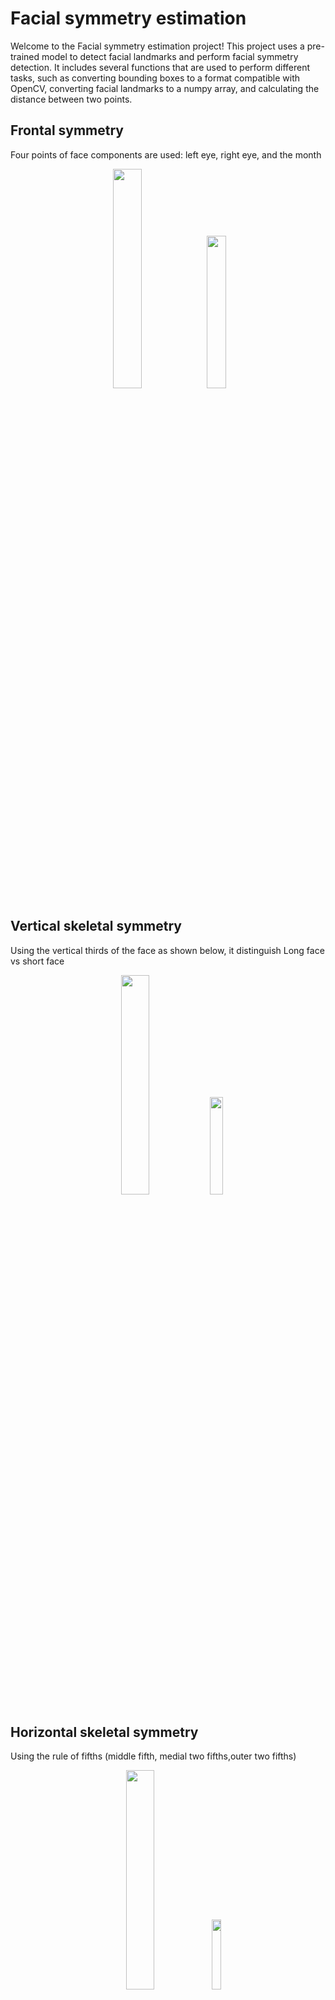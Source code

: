 # Facial symmetry estimation 
Welcome to the Facial symmetry estimation project! This project uses a pre-trained model to detect facial landmarks and perform facial symmetry detection. It includes several functions that are used to perform different tasks, such as converting bounding boxes to a format compatible with OpenCV, 
converting facial landmarks to a numpy array, and calculating the distance between two points.

## Frontal symmetry
Four points of face components are used: left eye, right eye, and the month
<p align="center" width="100%">
    <img width="30%" src="https://user-images.githubusercontent.com/77071173/215291668-5a2c0398-8477-4338-be7f-88c8015be08c.gif"> 
    <img width="25%" src="https://user-images.githubusercontent.com/77071173/215291508-579fc106-226b-4f5f-9dd5-c9197573e770.png"> 
</p>

## Vertical skeletal symmetry
Using the vertical thirds of the face as shown below, it distinguish Long face vs short face

<p align="center" width="100%">
    <img width="30%" src="https://user-images.githubusercontent.com/77071173/215292018-644d6cc3-13a4-4d63-8e97-18dcd435cf4d.gif"> 
    <img width="20%" src="https://user-images.githubusercontent.com/77071173/215291850-f6086e2f-62e7-4436-a637-8a7d5a1204c2.png"> 
</p>


## Horizontal skeletal symmetry
Using the rule of fifths (middle fifth, medial two fifths,outer two fifths)

<p align="center" width="100%">
    <img width="30%" src="https://user-images.githubusercontent.com/77071173/215292302-35de73b9-6cb6-43bd-85ee-4f6579f252c0.gif"> 
    <img width="17%" src="https://user-images.githubusercontent.com/77071173/215292331-b37ea08f-7677-41c2-9eae-a926add52e5d.png"> 
</p>

## Component symmetry
Compare the left and the right sides in terms of eyebrows, eyes, and cheeks

### Cheeks symetrie 


<p align="center" width="100%">
    <img width="30%" src="https://user-images.githubusercontent.com/77071173/215293034-5ce65557-7b2b-4c22-acd7-0baecef79813.gif"> 
    <img width="17%" src="https://user-images.githubusercontent.com/77071173/215292910-867101e4-66f1-410b-a55f-a93c5f9eaebf.png"> 
</p>

### Eyes symetrie 


<p align="center" width="100%">
    <img width="30%" src="https://user-images.githubusercontent.com/77071173/215293211-57f859ad-dfea-48a4-9959-c9ea98745300.gif"> 
    <img width="17%" src="https://user-images.githubusercontent.com/77071173/215292910-867101e4-66f1-410b-a55f-a93c5f9eaebf.png"> 
</p>

### Eyebrows symetrie


<p align="center" width="100%">
    <img width="30%" src="https://user-images.githubusercontent.com/77071173/215293399-6d97254b-a10a-4583-af47-ea60dd55602d.gif"> 
    <img width="17%" src="https://user-images.githubusercontent.com/77071173/215292910-867101e4-66f1-410b-a55f-a93c5f9eaebf.png"> 
</p>



## Smile symmetry
Compares position of the lips



<p align="center" width="100%">
    <img width="30%" src="https://user-images.githubusercontent.com/77071173/215293737-7f071144-29cb-4cfc-bb58-5eba3dc7ee7d.gif"> 
    <img width="23%" src="https://user-images.githubusercontent.com/77071173/215294403-4b7a9ea7-b52f-4ae4-933b-5ec45d91ade8.png"> 
</p>


## Dependencies

In order to use this program, you will need to have the following packages installed:

- dlib
- CMake
- OpenCV
- imutils


## Usage



The code initializes dlib's HOG-based face detector and creates the facial landmark predictor using a pre-trained model `shape_predictor_68_face_landmarks.dat`. The project can be used to estimate the symmetry of a face in an image or a video.


## File Structure

The `function.py` file contains functions used throughout the program. The functions included in this file are:

- `rect_to_b` : converts a bounding predicted by dlib to the format (x, y, w, h)
- `shape_to_np` : converts facial landmarks to a 2-tuple of (x, y)-coordinates
- `middle` : finds the middle point between two coordinates
- `triangle` : plots a triangle on an image given three coordinates
- `facial_symmetry` : plots two triangles and a line on an image to show facial symmetry
- `diseu` : calculates the euclidean distance between two points
- `extend_line` : extends a line given two points
- `samedist` : checks if the distance between two points is within a certain range of a third point
- `samesidt2` : checks if the distance between two lines is within a certain range
- `smile` : plots a line on an image to show the curvature of a smile


